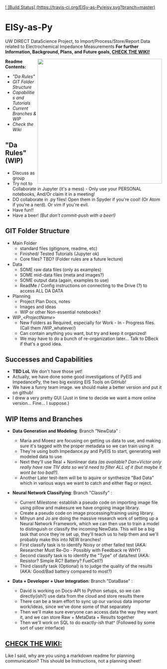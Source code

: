 [! [Build Status] (https://travis-ci.org/EISy-as-Py/eisy.svg?branch=master)](https://travis-ci.org/EISy-as-Py/eisy.svg?branch=master)


# EISy-as-Py
UW DIRECT DataScience Project, to Import/Process/Store/Report Data related to Electrochemical Impedance Measurements
**For further Information, Background, Plans, and Future goals, [CHECK THE WIKI!](https://github.com/EISy-as-Py/EISy-as-Py/wiki)**

<img src=https://github.com/EISy-as-Py/eisy/blob/master/doc/project_management/misc_design/Logo3_square.PNG width=400 p align="right">

__**Readme Contents:**__
 * *"Da Rules"*
 * *GIT Folder Structure*
 * *Capabilities and Tutorials*
 * *Current Branches & WIP*
 * *Check the Wiki*

## "Da Rules" (WIP)
 * Discuss as group
 * Try not to Collaborate in Jupyter (it's a mess) - Only use your PERSONAL notebooks, And/Or claim it in a meeting!
 * DO collaborate in .py files! Open them in Spyder if you're cool! (Or Atom if you're a nerd). Or vim if you're evil. 
 * Have fun!! 
 * Have a beer! *(But don't commit-push with a beer!)*

## GIT Folder Structure
 * Main Folder
     * standard files (gitignore, readme, etc)
     * Finished/ Tested Tutorials (Jupyter ok)
     * Core files? TBD? (Folder rules are a future lecture)
 * Data
     * SOME raw data files (only as examples) 
     * SOME mid-data files (meta and images?)
     * SOME output data (again, examples to use)
     * ReadMe / Config instructions on connecting to the Drive (?) to access ALL DA DATA
 * Planning 
     * Project Plan Docs, notes
     * Images and ideas
     * WIP or other Non-essential notebooks?
 * WIP_<*ProjectName*>
     * New Folders as Required, especially for Work - In - Progress files. (Call them /WIP_whatever/)
     * Can contain anything you want, but try and keep it organized! 
     * We may have to do a bunch of re-organization later... Talk to DBeck if that's a good idea. 

## Successes and Capabilities
 * **TBD LoL** We don't have those yet!
 * Actually, we have done some good investigations of PyEIS and ImpedancePy, the two big existing EIS Tools on GitHub!
 * We have a funny team image. we should make a better version and put it on github!
 * I drew a very pretty GUI (Just in time to decide we want a more online version... Fine... I suppose.) 
 
## WIP Items and Branches
 * __Data Generation and Modeling__: Branch "NewData" :
     * Maria and Moeez are focusing on getting us data to use, and making sure it's tagged with the proper metadata so we can train using it
     * They're using both Impedance.py and PyEIS to start, generating well modeled data to use
     * Next they'll use Real + Nonlinear data *(as available? Dan+Victor only really have raw T*I*V data so we'd need to filter ALL of it (but maybe it wont be too bad?).* 
     * Another Later test-item will be to aquire or synthesize "Bad Data" which in various ways we want to catch and either flag or reject.
     
 * __Neural Network Classifying__: Branch "Classify" :
      * Current Milestone: establish a pseudo code on importing image file using pillow and makesure we have ongoing image library.
     * Create a pseudo code on image processing/training using library. 
     * Mihyun and Jo are doing the massive research work of setting up a Neural Network Framework, which we can then use to train a model to distinguish or classify the incoming NewData. This will be a big task that once they're set up, they'll teach us to help them and we'll probably make this into NEW branches! 
     * First classify task is to identify Noisy or other failed test (AKA: Researcher Must Re-Do - Possibly with Feedback re WHY)
     * Second classify task is to identify the "Type" of data/test (AKA: Resistor? Simple RC? Battery? FuelCell?)
     * Third classify task (Optional) is to judge the quality of the results (AKA: Good/Bad battery compared to most?)
     
 * __Data + Developer + User Integration__: Branch "DataBase" : 
     * David is working on Docs-API to Python setups, so we can directly(ish?) use data from the cloud and store results there
     * There can be a team effort to sync up our various data importer work/ideas, since we've done some of that separately
     * Then we'll make sure everyone can access data the way they want it, and we can store Raw + MetaData + Results together
     * Then we'll work on SQL to do exactly-ish that^ (Followed by some sort of user interface)
     
## [CHECK THE WIKI:](https://github.com/EISy-as-Py/EISy-as-Py/wiki)
Like I said, why are you using a markdown readme for planning communication? This should be Instructions, not a planning sheet!
 
